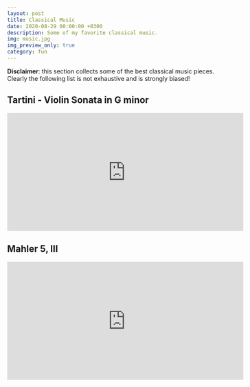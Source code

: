 ```yaml
---
layout: post
title: Classical Music
date: 2020-08-29 00:00:00 +0300
description: Some of my favorite classical music.
img: music.jpg
img_preview_only: true
category: fun
---
```

**Disclaimer**: this section collects some of the best classical music pieces.
Clearly the following list is not exhaustive and is strongly biased!

## Tartini - Violin Sonata in G minor

<div class="aspect-ratio">
  <iframe src="https://www.youtube.com/embed/z7rxl5KsPjs" frameborder="0" allow="accelerometer; autoplay; encrypted-media; gyroscope; picture-in-picture" allowfullscreen width="550" height="275" frameborder="0"></iframe>
</div>

## Mahler 5, III

<div class="aspect-ratio">
  <iframe src="https://www.youtube.com/embed/Les39aIKbzE" frameborder="0" allow="accelerometer; autoplay; encrypted-media; gyroscope; picture-in-picture" allowfullscreen width="550" height="275" frameborder="0"></iframe>
</div>